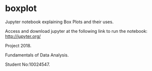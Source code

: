 # boxplot
Jupyter notebook explaining Box Plots and their uses.

Access and download jupyter at the following link to run the notebook: http://jupyter.org/

Project 2018.

Fundamentals of Data Analysis.

Student No:10024547.
